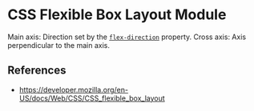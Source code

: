 # CSS Flexible Box Layout Module

Main axis: Direction set by the [`flex-direction`](https://developer.mozilla.org/en-US/docs/Web/CSS/flex-direction) property.
Cross axis: Axis perpendicular to the main axis.

## References

- https://developer.mozilla.org/en-US/docs/Web/CSS/CSS_flexible_box_layout
